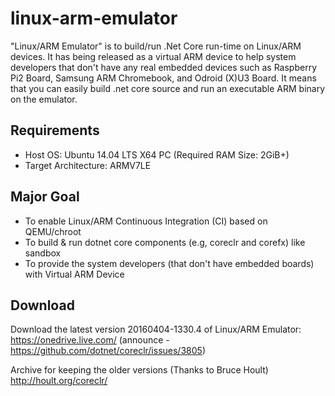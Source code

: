 # linux-arm-emulator

"Linux/ARM Emulator" is to build/run .Net Core run-time on Linux/ARM devices. It has being released as a virtual ARM device to help system developers that don't have any real embedded devices such as Raspberry Pi2 Board, Samsung ARM Chromebook, and Odroid (X)U3 Board. It means that you can easily build .net core source and run an executable ARM binary on the emulator.

## Requirements

 * Host OS: Ubuntu 14.04 LTS X64 PC (Required RAM Size: 2GiB+)
 * Target Architecture: ARMV7LE

## Major Goal

 * To enable Linux/ARM Continuous Integration (CI) based on QEMU/chroot
 * To build & run dotnet core components (e.g, coreclr and corefx) like sandbox
 * To provide the system developers (that don't have embedded boards) with Virtual ARM Device

## Download

Download the latest version 20160404-1330.4 of Linux/ARM Emulator:
https://onedrive.live.com/
(announce - https://github.com/dotnet/coreclr/issues/3805)

Archive for keeping the older versions (Thanks to Bruce Hoult)
http://hoult.org/coreclr/
